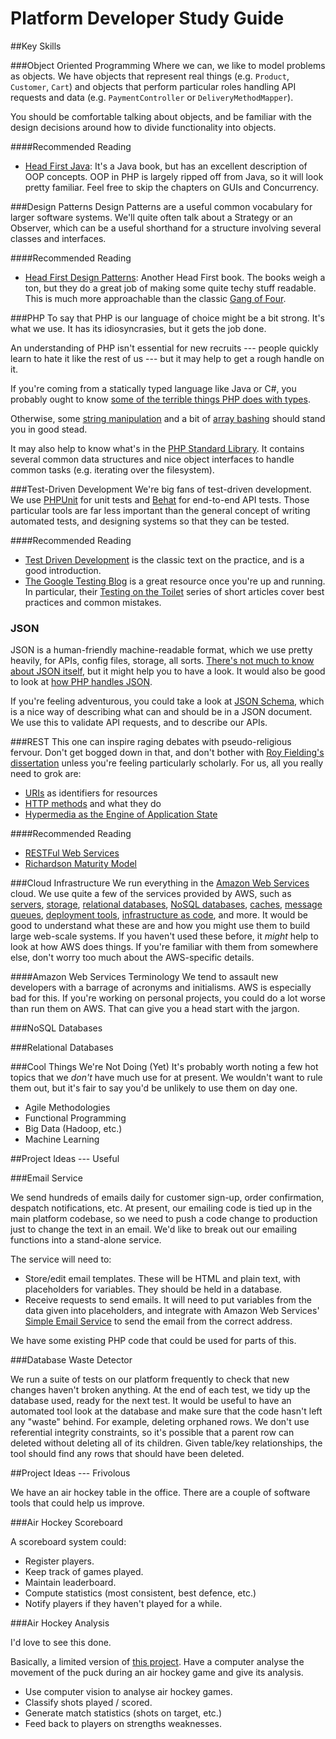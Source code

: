 Platform Developer Study Guide
==============================

##Key Skills

###Object Oriented Programming
Where we can, we like to model problems as objects. We have objects that represent real things (e.g. `Product`, `Customer`, `Cart`) and objects that perform particular roles handling API requests and data (e.g. `PaymentController` or `DeliveryMethodMapper`).

You should be comfortable talking about objects, and be familiar with the design decisions around how to divide functionality into objects.

####Recommended Reading
- [Head First Java](http://www.amazon.co.uk/dp/0596009208): It's a Java book, but has an excellent description of OOP concepts. OOP in PHP is largely ripped off from Java, so it will look pretty familiar. Feel free to skip the chapters on GUIs and Concurrency.

###Design Patterns
Design Patterns are a useful common vocabulary for larger software systems. We'll quite often talk about a Strategy or an Observer, which can be a useful shorthand for a structure involving several classes and interfaces.

####Recommended Reading
- [Head First Design Patterns](http://www.amazon.co.uk/dp/0596007124): Another Head First book. The books weigh a ton, but they do a great job of making some quite techy stuff readable. This is much more approachable than the classic [Gang of Four](http://www.amazon.co.uk/dp/0201633612).

###PHP
To say that PHP is our language of choice might be a bit strong. It's what we use. It has its idiosyncrasies, but it gets the job done.

An understanding of PHP isn't essential for new recruits --- people quickly learn to hate it like the rest of us --- but it may help to get a rough handle on it.

If you're coming from a statically typed language like Java or C#, you probably ought to know [some of the terrible things PHP does with types](http://php.net/manual/en/language.types.type-juggling.php).

Otherwise, some [string manipulation](http://php.net/manual/en/book.strings.php) and a bit of [array bashing](http://php.net/manual/en/book.array.php) should stand you in good stead.

It may also help to know what's in the [PHP Standard Library](http://php.net/manual/en/book.spl.php). It contains several common data structures and nice object interfaces to handle common tasks (e.g. iterating over the filesystem).

###Test-Driven Development
We're big fans of test-driven development. We use [PHPUnit](https://phpunit.de) for unit tests and [Behat](http://behat.org) for end-to-end API tests. Those particular tools are far less important than the general concept of writing automated tests, and designing systems so that they can be tested.

####Recommended Reading
- [Test Driven Development](http://www.amazon.co.uk/dp/0321146530) is the classic text on the practice, and is a good introduction.
- [The Google Testing Blog](http://googletesting.blogspot.co.uk) is a great resource once you're up and running. In particular, their [Testing on the Toilet](http://googletesting.blogspot.co.uk/search/label/TotT) series of short articles cover best practices and common mistakes.

### JSON
JSON is a human-friendly machine-readable format, which we use pretty heavily, for APIs, config files, storage, all sorts. [There's not much to know about JSON itself](http://json.org), but it might help you to have a look. It would also be good to look at [how PHP handles JSON](http://php.net/json).

If you're feeling adventurous, you could take a look at [JSON Schema](http://json-schema.org), which is a nice way of describing what can and should be in a JSON document. We use this to validate API requests, and to describe our APIs.

###REST
This one can inspire raging debates with pseudo-religious fervour. Don't get bogged down in that, and don't bother with [Roy Fielding's dissertation](http://www.ics.uci.edu/~fielding/pubs/dissertation/fielding_dissertation.pdf) unless you're feeling particularly scholarly. For us, all you really need to grok are:

- [URIs](https://en.wikipedia.org/wiki/Uniform_resource_identifier) as identifiers for resources
- [HTTP methods](https://en.wikipedia.org/wiki/Hypertext_Transfer_Protocol#Request_methods) and what they do
- [Hypermedia as the Engine of Application State](https://en.wikipedia.org/wiki/HATEOAS)

####Recommended Reading
- [RESTFul Web Services](http://www.amazon.co.uk/dp/0596529260)
- [Richardson Maturity Model](http://martinfowler.com/articles/richardsonMaturityModel.html)

###Cloud Infrastructure
We run everything in the [Amazon Web Services](https://aws.amazon.com) cloud. We use quite a few of the services provided by AWS, such as [servers](https://aws.amazon.com/ec2), [storage](https://aws.amazon.com/s3), [relational databases](https://aws.amazon.com/rds), [NoSQL databases](https://aws.amazon.com/dynamo), [caches](https://aws.amazon.com/elasticache), [message queues](https://aws.amazon.com/sqs), [deployment tools](https://aws.amazon.com/elasticbeanstalk), [infrastructure as code](https://aws.amazon.com/cloudformation), and more. It would be good to understand what these are and how you might use them to build large web-scale systems. If you haven't used these before, it _might_ help to look at how AWS does things. If you're familiar with them from somewhere else, don't worry too much about the AWS-specific details.

####Amazon Web Services Terminology
We tend to assault new developers with a barrage of acronyms and initialisms. AWS is especially bad for this. If you're working on personal projects, you could do a lot worse than run them on AWS. That can give you a head start with the jargon.

###NoSQL Databases


###Relational Databases


###Cool Things We're Not Doing (Yet)
It's probably worth noting a few hot topics that we _don't_ have much use for at present. We wouldn't want to rule them out, but it's fair to say you'd be unlikely to use them on day one.

- Agile Methodologies
- Functional Programming
- Big Data (Hadoop, etc.)
- Machine Learning

##Project Ideas --- Useful

###Email Service

We send hundreds of emails daily for customer sign-up, order confirmation, despatch notifications, etc. At present, our emailing code is tied up in the main platform codebase, so we need to push a code change to production just to change the text in an email. We'd like to break out our emailing functions into a stand-alone service.

The service will need to:

- Store/edit email templates. These will be HTML and plain text, with placeholders for variables. They should be held in a database.
- Receive requests to send emails. It will need to put variables from the data given into placeholders, and integrate with Amazon Web Services' [Simple Email Service][SES] to send the email from the correct address.

We have some existing PHP code that could be used for parts of this.

###Database Waste Detector

We run a suite of tests on our platform frequently to check that new changes haven't broken anything. At the end of each test, we tidy up the database used, ready for the next test. It would be useful to have an automated tool look at the database and make sure that the code hasn't left any "waste" behind. For example, deleting orphaned rows. We don't use referential integrity constraints, so it's possible that a parent row can deleted without deleting all of its children. Given table/key relationships, the tool should find any rows that should have been deleted.

##Project Ideas --- Frivolous

We have an air hockey table in the office. There are a couple of software tools that could help us improve.

###Air Hockey Scoreboard

A scoreboard system could:

- Register players.
- Keep track of games played.
- Maintain leaderboard.
- Compute statistics (most consistent, best defence, etc.)
- Notify players if they haven't played for a while.

###Air Hockey Analysis

I'd love to see this done.

Basically, a limited version of [this project](http://cienciaycacharreo.blogspot.co.uk/2014/02/new-project-air-hockey-robot-3d-printer.html). Have a computer analyse the movement of the puck during an air hockey game and give its analysis.

- Use computer vision to analyse air hockey games.
- Classify shots played / scored.
- Generate match statistics (shots on target, etc.)
- Feed back to players on strengths weaknesses.

[HipChat]: https://www.hipchat.com
[SES]: https://aws.amazon.com/ses/
[PD]: http://www.pagerduty.com
[JIRA]: https://www.atlassian.com/software/jira/
